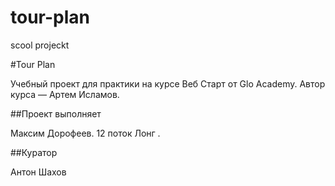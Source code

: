 # tour-plan

scool projeckt

#Tour Plan

Учебный проект для практики на курсе Веб Старт от Glo Academy. Автор курса — Артем Исламов.

##Проект выполняет

Максим Дорофеев. 12 поток Лонг .

##Куратор

Антон Шахов

